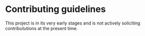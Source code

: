 # Contributing guidelines

This project is in its very early stages and is not actively soliciting
contribututions at the present time.
